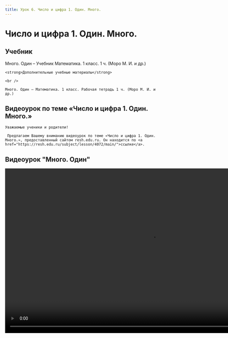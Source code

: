 ```yaml
---
title: Урок 6. Число и цифра 1. Один. Много.
---
```


# Число и цифра 1. Один. Много.

## Учебник

Много. Один – Учебник Математика. 1 класс. 1 ч. (Моро М. И. и др.)

<p>
	<strong>Дополнительные учебные материалы</strong> 
</p>
<p>
	<br /> 
</p>
<p>
	Много. Один – Математика. 1 класс. Рабочая тетрадь 1 ч. (Моро М. И. и др.)
</p>

## Видеоурок по теме «Число и цифра 1. Один. Много.»

<p>
	Уважаемые ученики и родители!  
</p>
<p>
	 Предлагаем Вашему вниманию видеоурок по теме «Число и цифра 1. Один. Много.», предоставленный сайтом resh.edu.ru. Он находится по <a href="https://resh.edu.ru/subject/lesson/4072/main/">ссылке</a>.
</p>

## Видеоурок	"Много. Один"


<video width="960" height="540" controls>
  <source src="https://vod-progressive.akamaized.net/exp=1667466154~acl=%2Fvimeo-prod-skyfire-std-us%2F01%2F444%2F23%2F577220109%2F2726461024.mp4~hmac=7af4a75cb0b4863454a4ba0050831a8891bfe001f1c0f9b5c0421efe93046ea0/vimeo-prod-skyfire-std-us/01/444/23/577220109/2726461024.mp4" type="video/mp4">
Your browser does not support the video tag.
</video>
